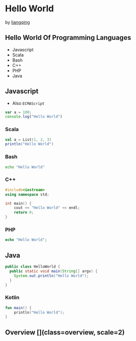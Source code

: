 Hello World
===========

by [liangqing](https://github.com/liangqing)

## Hello World Of Programming Languages

* Javascript
* Scala
* Bash
* C++
* PHP
* Java

## Javascript

* Also `ECMAScript`

```javascript
var a = 100;
console.log("Hello World")
```

### Scala

```scala
val a = List(1, 2, 3)
println("Hello World")
```

### Bash

```bash
echo "Hello World"
```

### C++

```C++
#include<iostream>
using namespace std;

int main() {
    cout << "Hello World" << endl;
    return 0;
}
```

### PHP

```php
echo "Hello World";
```

## Java

```java
public class HelloWorld {
  public static void main(String[] argv) {
    System.out.println("Hello World");
  }
}
```

### Kotlin

```kotlin
fun main() {
    println("Hello World");
}
```

## Overview [](class=overview, scale=2)

